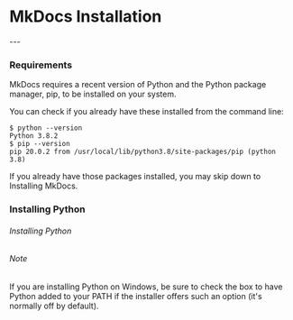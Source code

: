 <h1> MkDocs Installation</h1>
---

### Requirements

MkDocs requires a recent version of Python and the Python package manager, pip, to be installed on your system.

You can check if you already have these installed from the command line:
```
$ python --version
Python 3.8.2
$ pip --version
pip 20.0.2 from /usr/local/lib/python3.8/site-packages/pip (python 3.8)
```

If you already have those packages installed, you may skip down to Installing MkDocs.
### Installing Python

<h6>Installing Python</h6>

<div class='box'>
<h6>Note</h6>

If you are installing Python on Windows, be sure to check the box to have Python added to your PATH if the installer offers such an option (it's normally off by default).

 </div>
 
 